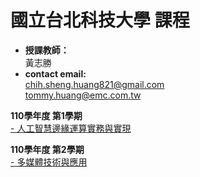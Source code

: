 #  國立台北科技大學 課程

* **授課教師：** <br>
 黃志勝 <br>
* **contact email:**<br> 
chih.sheng.huang821@gmail.com<br>
tommy.huang@emc.com.tw<br>

**110學年度 第1學期** </br>
[- 人工智慧邊緣運算實務與實現](https://github.com/TommyHuang821/NTUT_Course/tree/main/NTUT_110-1_EdgeAICourse)

**110學年度 第2學期** </br>
[- 多媒體技術與應用](https://github.com/TommyHuang821/NTUT_Course/tree/main/NTUT_110-2_MTA)

